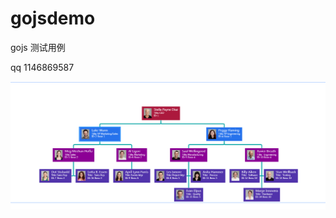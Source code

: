 # gojsdemo
gojs 测试用例

qq 1146869587


![Alt text](https://github.com/w1146869587/gojsdemo/blob/master/wwwaaa.png)
